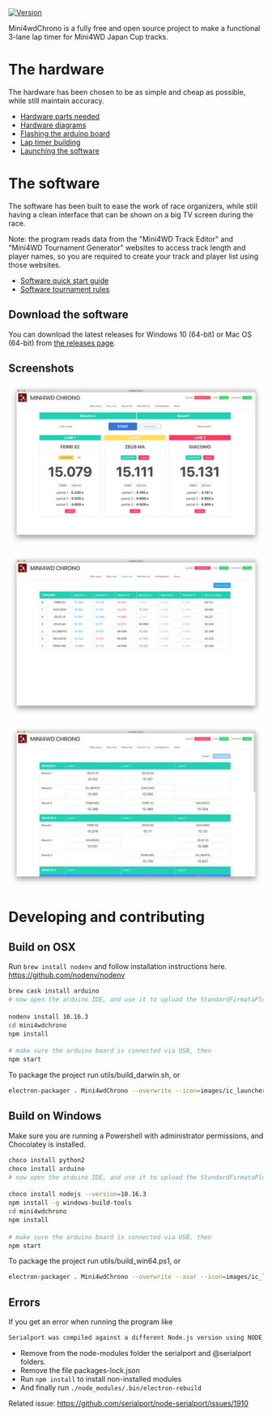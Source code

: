 [![Version](https://img.shields.io/badge/version-0.13.1-blue.svg)](https://github.com/Pimentoso/mini4wdchrono)

Mini4wdChrono is a fully free and open source project to make a functional 3-lane lap timer for Mini4WD Japan Cup tracks.

# The hardware

The hardware has been chosen to be as simple and cheap as possible, while still maintain accuracy.

* [Hardware parts needed](https://github.com/Pimentoso/mini4wdchrono/wiki/Hardware-parts-needed)
* [Hardware diagrams](https://github.com/Pimentoso/mini4wdchrono/wiki/Hardware-diagrams)
* [Flashing the arduino board](https://github.com/Pimentoso/mini4wdchrono/wiki/Flashing-the-arduino-board)
* [Lap timer building](https://github.com/Pimentoso/mini4wdchrono/wiki/Lap-timer-building)
* [Launching the software](https://github.com/Pimentoso/mini4wdchrono/wiki/Launching-the-software)

# The software

The software has been built to ease the work of race organizers, while still having a clean interface that can be shown on a big TV screen during the race.

Note: the program reads data from the "Mini4WD Track Editor" and "Mini4WD Tournament Generator" websites to access track length and player names,
so you are required to create your track and player list using those websites.

* [Software quick start guide](https://github.com/Pimentoso/mini4wdchrono/wiki/Software-quick-start-guide)
* [Software tournament rules](https://github.com/Pimentoso/mini4wdchrono/wiki/Software-tournament-rules)

## Download the software

You can download the latest releases for Windows 10 (64-bit) or Mac OS (64-bit) from [the releases page](https://github.com/Pimentoso/mini4wdchrono/releases).

## Screenshots

![race view](https://raw.githubusercontent.com/Pimentoso/mini4wdchrono/master/images/screen-race.png)

![players view](https://raw.githubusercontent.com/Pimentoso/mini4wdchrono/master/images/screen-players.png)

![manches view](https://raw.githubusercontent.com/Pimentoso/mini4wdchrono/master/images/screen-manches.png)

# Developing and contributing

## Build on OSX
Run ```brew install nodenv``` and follow installation instructions here. https://github.com/nodenv/nodenv

```bash
brew cask install arduino
# now open the arduino IDE, and use it to upload the StandardFirmataPlus firmware on the board

nodenv install 10.16.3
cd mini4wdchrono
npm install

# make sure the arduino board is connected via USB, then
npm start
```

To package the project run utils/build_darwin.sh, or

```bash
electron-packager . Mini4wdChrono --overwrite --icon=images/ic_launcher_web.icns --prune=true --out=release-builds
```

## Build on Windows

Make sure you are running a Powershell with administrator permissions, and Chocolatey is installed.

```bash
choco install python2
choco install arduino
# now open the arduino IDE, and use it to upload the StandardFirmataPlus firmware on the board

choco install nodejs --version=10.16.3
npm install -g windows-build-tools
cd mini4wdchrono
npm install

# make sure the arduino board is connected via USB, then
npm start
```

To package the project run utils/build_win64.ps1, or

```bash
electron-packager . Mini4wdChrono --overwrite --asar --icon=images/ic_launcher_web.ico --prune=true --out=release-builds
```

## Errors

If you get an error when running the program like

```bash
Serialport was compiled against a different Node.js version using NODE_MODULE_VERSION 72. This version of Node.js requires NODE_MODULE_VERSION 70. Please try re-compiling or re-installing the module (for instance, using npm rebuild or npm install).
```

- Remove from the node-modules folder the serialport and @serialport folders.
- Remove the file packages-lock.json
- Run `npm install` to install non-installed modules
- And finally run `./node_modules/.bin/electron-rebuild`

Related issue: https://github.com/serialport/node-serialport/issues/1910
